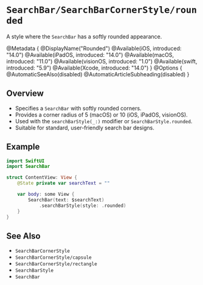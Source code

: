 # ``SearchBar/SearchBarCornerStyle/rounded``

A style where the `SearchBar` has a softly rounded appearance.

@Metadata {
    @DisplayName("Rounded")
    @Available(iOS, introduced: "14.0")
    @Available(iPadOS, introduced: "14.0")
    @Available(macOS, introduced: "11.0")
    @Available(visionOS, introduced: "1.0")
    @Available(swift, introduced: "5.9")
    @Available(Xcode, introduced: "14.0")
}
@Options {
    @AutomaticSeeAlso(disabled)
    @AutomaticArticleSubheading(disabled)
}

## Overview

- Specifies a `SearchBar` with softly rounded corners.
- Provides a corner radius of 5 (macOS) or 10 (iOS, iPadOS, visionOS).
- Used with the `searchBarStyle(_:)` modifier or `SearchBarStyle.rounded`.
- Suitable for standard, user-friendly search bar designs.

## Example

```swift
import SwiftUI
import SearchBar

struct ContentView: View {
    @State private var searchText = ""

    var body: some View {
        SearchBar(text: $searchText)
            .searchBarStyle(style: .rounded)
    }
}
```

## See Also

- ``SearchBarCornerStyle``
- ``SearchBarCornerStyle/capsule``
- ``SearchBarCornerStyle/rectangle``
- ``SearchBarStyle``
- ``SearchBar``
